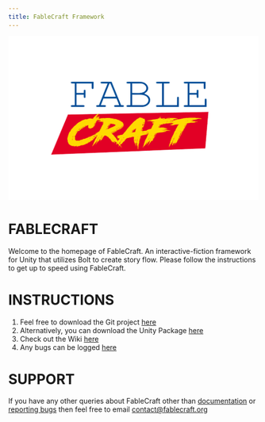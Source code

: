 ```yaml
---
title: FableCraft Framework
---
```


<img align="centre" width="510" height="330" src="https://github.com/mylesblasonato/fablecraft.github.io/blob/main/4JDbDj.png?raw=true"><br>

# FABLECRAFT<br>
Welcome to the homepage of FableCraft. An interactive-fiction framework for Unity that utilizes Bolt to create story flow. Please follow the instructions to get up to speed using FableCraft.

# INSTRUCTIONS<br>
1. Feel free to download the Git project [here](https://github.com/mylesblasonato/FableCraft.git)
2. Alternatively, you can download the Unity Package [here](https://bit.ly/37gpiml)
3. Check out the Wiki [here](http://wiki.fablecraft.org/)
4. Any bugs can be logged [here](https://www.jotform.com/203217781850051)
  
# SUPPORT<br>
If you have any other queries about FableCraft other than [documentation](http://wiki.fablecraft.org/) or [reporting bugs](https://www.jotform.com/203217781850051) then feel free to email [contact@fablecraft.org](mailto:contact@fablecraft.org)
